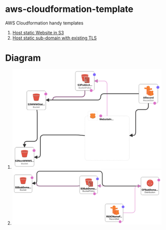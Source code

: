 # aws-cloudformation-template
AWS Cloudformation handy templates

1. [Host static Website in S3](./Static%20Website/S3_Static_website.yaml) 
2. [Host static sub-domain with existing TLS](./Sub%20Domain%20With%20TLS/S3_Sub_domain_with_tls.yaml)


# Diagram

1. ![Host static Website in S3](./Static%20Website/Template_Design.png) 
2. ![Host static sub-domain with existing TLS](./Sub%20Domain%20With%20TLS/Template%20Design.png)
